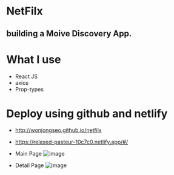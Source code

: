 # NetFilx 

## building a Moive Discovery App.

# What I use 
- React JS
- axios
- Prop-types


# Deploy using github and netlify 
- http://wonjongseo.github.io/netfilx
- https://relaxed-pasteur-10c7c0.netlify.app/#/

- Main Page
![image](https://user-images.githubusercontent.com/63527605/128677888-e9934a2e-aac9-489e-a39a-517125886728.png)


- Detail Page
![image](https://user-images.githubusercontent.com/63527605/128677947-1d49c386-cbe1-4cc3-9ae9-fc023af4b4e4.png)

